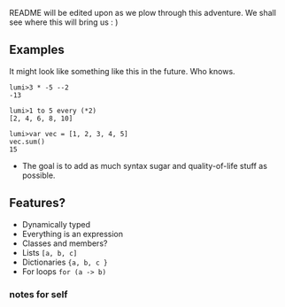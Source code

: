 README will be edited upon as we plow through this adventure.
We shall see where this will bring us : )

## Examples
It might look like something like this in the future. Who knows.

```
lumi>3 * -5 --2
-13
```

```
lumi>1 to 5 every (*2)
[2, 4, 6, 8, 10]
```

```
lumi>var vec = [1, 2, 3, 4, 5]
vec.sum()
15
```

- The goal is to add as much syntax sugar and quality-of-life stuff as possible.

## Features?
* Dynamically typed 
* Everything is an expression
* Classes and members?
* Lists `[a, b, c]`
* Dictionaries `{a, b, c }`
* For loops `for (a -> b)`


### notes for self